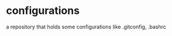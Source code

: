 configurations
==============

a repository that holds some configurations like .gitconfig, .bashrc
